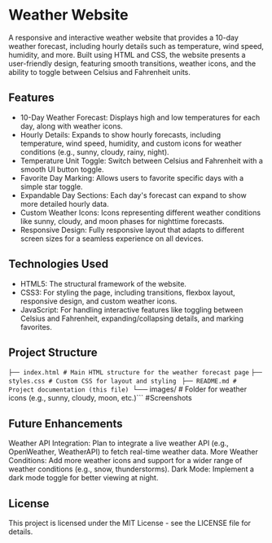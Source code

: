 # Weather Website
A responsive and interactive weather website that provides a 10-day weather forecast, including hourly details such as temperature, wind speed, humidity, and more. Built using HTML and CSS, the website presents a user-friendly design, featuring smooth transitions, weather icons, and the ability to toggle between Celsius and Fahrenheit units.

## Features
- 10-Day Weather Forecast: Displays high and low temperatures for each day, along with weather icons.
- Hourly Details: Expands to show hourly forecasts, including temperature, wind speed, humidity, and custom icons for weather conditions (e.g., sunny, cloudy, rainy, night).
- Temperature Unit Toggle: Switch between Celsius and Fahrenheit with a smooth UI button toggle.
- Favorite Day Marking: Allows users to favorite specific days with a simple star toggle.
- Expandable Day Sections: Each day's forecast can expand to show more detailed hourly data.
- Custom Weather Icons: Icons representing different weather conditions like sunny, cloudy, and moon phases for nighttime forecasts.
- Responsive Design: Fully responsive layout that adapts to different screen sizes for a seamless experience on all devices.
## Technologies Used
- HTML5: The structural framework of the website.
- CSS3: For styling the page, including transitions, flexbox layout, responsive design, and custom weather icons.
- JavaScript: For handling interactive features like toggling between Celsius and Fahrenheit, expanding/collapsing details, and marking favorites.

## Project Structure
``` ├── index.html # Main HTML structure for the weather forecast page ``` ```├── styles.css # Custom CSS for layout and styling ``` ```├── README.md # Project documentation (this file) ```└── images/ # Folder for weather icons (e.g., sunny, cloudy, moon, etc.)```
#Screenshots

## Future Enhancements
Weather API Integration: Plan to integrate a live weather API (e.g., OpenWeather, WeatherAPI) to fetch real-time weather data.
More Weather Conditions: Add more weather icons and support for a wider range of weather conditions (e.g., snow, thunderstorms).
Dark Mode: Implement a dark mode toggle for better viewing at night.

## License
This project is licensed under the MIT License - see the LICENSE file for details.
